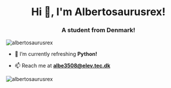 <h1 align="center">Hi 👋, I'm Albertosaurusrex!</h1>
<h3 align="center">A student from Denmark!</h3>

<p align="left"> <img src="https://komarev.com/ghpvc/?username=albertosaurusrex" alt="albertosaurusrex" /> </p>

- 🌱 I’m currently refreshing **Python!**

- 📫 Reach me at **albe3508@elev.tec.dk**

<p><img align="center" src="https://github-readme-stats.vercel.app/api/top-langs/?username=albertosaurusrex&layout=compact&bg_color=ffffff00" alt="albertosaurusrex" /></p>
